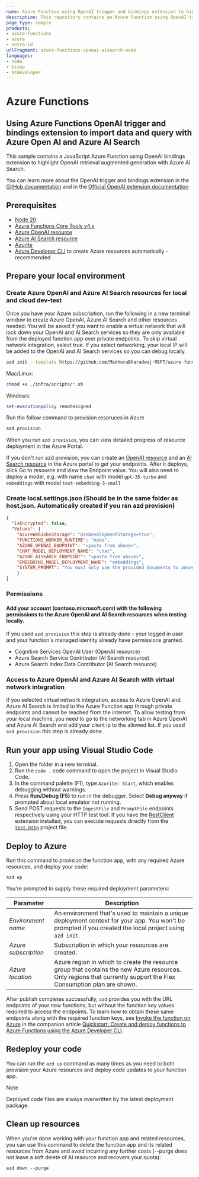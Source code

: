 ```yaml
---
name: Azure Function using OpenAI trigger and bindings extension to highlight OpenAI retrieval augmented generation with Azure AI Search.
description: This repository contains an Azure Function using OpenAI trigger and bindings extension to highlight OpenAI retrieval augmented generation with Azure AI Search. The sample uses managed identity.
page_type: sample
products:
- azure-functions
- azure
- entra-id
urlFragment: azure-functions-openai-aisearch-node
languages:
- node
- bicep
- azdeveloper
---
```


# Azure Functions
## Using Azure Functions OpenAI trigger and bindings extension to import data and query with Azure Open AI and Azure AI Search

This sample contains a JavaScript Azure Function using OpenAI bindings extension to highlight OpenAI retrieval augmented generation with Azure AI Search.

You can learn more about the OpenAI trigger and bindings extension in the [GitHub documentation](https://github.com/Azure/azure-functions-openai-extension) and in the [Official OpenAI extension documentation](https://learn.microsoft.com/en-us/azure/azure-functions/functions-bindings-openai)


## Prerequisites

* [Node 20](https://nodejs.org/)
* [Azure Functions Core Tools v4.x](https://learn.microsoft.com/azure/azure-functions/functions-run-local?tabs=v4%2Cwindows%2Cnode%2Cportal%2Cbash)
* [Azure OpenAI resource](https://learn.microsoft.com/azure/openai/overview)
* [Azure AI Search resource](https://learn.microsoft.com/en-us/azure/search/)
* [Azurite](https://github.com/Azure/Azurite)
* [Azure Developer CLI](https://learn.microsoft.com/en-us/azure/developer/azure-developer-cli/install-azd) to create Azure resources automatically - recommended

## Prepare your local environment

### Create Azure OpenAI and Azure AI Search resources for local and cloud dev-test

Once you have your Azure subscription, run the following in a new terminal window to create Azure OpenAI, Azure AI Search and other resources needed: You will be asked if you want to enable a virtual network that will lock down your OpenAI and AI Search services so they are only available from the deployed function app over private endpoints. To skip virtual network integration, select true. If you select networking, your local IP will be added to the OpenAI and AI Search services so you can debug locally.
```bash
azd init --template https://github.com/MadhuraBharadwaj-MSFT/azure-functions-openai-aisearch-node
```
Mac/Linux:
```bash
chmod +x ./infra/scripts/*.sh 
```
Windows:
```Powershell
set-executionpolicy remotesigned
```
Run the follow command to provision resoruces in Azure
```bash
azd provision
```
When you run `azd provision`, you can view detailed progress of resource deployment in the Azure Portal.

If you don't run azd provision, you can create an [OpenAI resource](https://portal.azure.com/#create/Microsoft.CognitiveServicesOpenAI) and an [AI Search resource](https://portal.azure.com/#create/Microsoft.Search) in the Azure portal to get your endpoints. After it deploys, click Go to resource and view the Endpoint value.  You will also need to deploy a model, e.g. with name `chat` with model `gpt-35-turbo` and `embeddings` with model `text-embedding-3-small`

### Create local.settings.json (Should be in the same folder as host.json. Automatically created if you ran azd provision)
```json
{
  "IsEncrypted": false,
  "Values": {
    "AzureWebJobsStorage": "UseDevelopmentStorage=true",
    "FUNCTIONS_WORKER_RUNTIME": "node",
    "AZURE_OPENAI_ENDPOINT": "<paste from above>",
    "CHAT_MODEL_DEPLOYMENT_NAME": "chat",
    "AZURE_AISEARCH_ENDPOINT": "<paste from above>",
    "EMBEDDING_MODEL_DEPLOYMENT_NAME": "embeddings",
    "SYSTEM_PROMPT": "You must only use the provided documents to answer the question"
    }
}
```

### Permissions
#### Add your account (contoso.microsoft.com) with the following permissions to the Azure OpenAI and AI Search resources when testing locally.
If you used `azd provision` this step is already done - your logged in user and your function's managed identity already have permissions granted. 
* Cognitive Services OpenAI User (OpenAI resource)
* Azure Search Service Contributor (AI Search resource)
* Azure Search Index Data Contributor (AI Search resource)
 

### Access to Azure OpenAI and Azure AI Search with virtual network integration
If you selected virtual network integration, access to Azure OpenAI and Azure AI Search is limited to the Azure Function app through private endpoints and cannot be reached from the internet. To allow testing from your local machine, you need to go to the networking tab in Azure OpenAI and Azure AI Search and add your client ip to the allowed list. If you used `azd provision` this step is already done.

## Run your app using Visual Studio Code

1. Open the folder in a new terminal.
1. Run the `code .` code command to open the project in Visual Studio Code.
1. In the command palette (F1), type `Azurite: Start`, which enables debugging without warnings.
1. Press **Run/Debug (F5)** to run in the debugger. Select **Debug anyway** if prompted about local emulator not running.
1. Send POST requests to the `IngestFile` and `PromptFile` endpoints respectively using your HTTP test tool. If you have the [RestClient](https://marketplace.visualstudio.com/items?itemName=humao.rest-client) extension installed, you can execute requests directly from the [`test.http`](./src/test.http) project file.

## Deploy to Azure

Run this command to provision the function app, with any required Azure resources, and deploy your code:

```shell
azd up
```

You're prompted to supply these required deployment parameters:

| Parameter | Description |
| ---- | ---- |
| _Environment name_ | An environment that's used to maintain a unique deployment context for your app. You won't be prompted if you created the local project using `azd init`.|
| _Azure subscription_ | Subscription in which your resources are created.|
| _Azure location_ | Azure region in which to create the resource group that contains the new Azure resources. Only regions that currently support the Flex Consumption plan are shown.|

After publish completes successfully, `azd` provides you with the URL endpoints of your new functions, but without the function key values required to access the endpoints. To learn how to obtain these same endpoints along with the required function keys, see [Invoke the function on Azure](https://learn.microsoft.com/azure/azure-functions/create-first-function-azure-developer-cli?pivots=programming-language-javascript#invoke-the-function-on-azure) in the companion article [Quickstart: Create and deploy functions to Azure Functions using the Azure Developer CLI](https://learn.microsoft.com/azure/azure-functions/create-first-function-azure-developer-cli?pivots=programming-language-javascript).

## Redeploy your code

You can run the `azd up` command as many times as you need to both provision your Azure resources and deploy code updates to your function app.

>[!NOTE]
>Deployed code files are always overwritten by the latest deployment package.

## Clean up resources

When you're done working with your function app and related resources, you can use this command to delete the function app and its related resources from Azure and avoid incurring any further costs (--purge does not leave a soft delete of AI resource and recovers your quota):

```shell
azd down --purge
```

